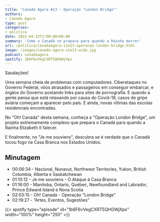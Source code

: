 ```yaml
---
title: 'Canadá Agora #13 - Operação "London Bridge"'
authors:
- Canada Agora
type: post
categories:
- politica
date: 2022-04-22T2:00:00+00:00
summary: 'Como o Canadá se prepara para quando a Rainha morrer'
url: /politica/canadaagora-s1e13-operacao-london-bridge.html
image: /images/canada-agora-s1e13-wide.jpg
podcast: canadaagora
spotify: 1b6F6vVegCXRT5QHGWjXps
---
```


Saudações!

Uma semana cheia de problemas com computadores. Ciberataques no Governo Federal, vôos atrasados e passageiros em conseguir embarcar, e órgãos do Governo postando links para sites de pornografia. E quando a gente pensa que está relaxando por causa do Covid-19, casos de gripe aviária começam a aparecer pelo país. E ainda, novas vítimas das escolas residenciais encontradas.

No "Oh! Canada" desta semana, conheça a "Operação London Bridge", um projeto extremamente complexo que prepara o Canadá para quando a Rainha Elizabeth II falecer.

E finalmente, no "Je me souviens", descubra se é verdade que o Canadá tocou fogo na Casa Branca nos Estados Unidos.

## Minutagem

- 00:06:34 - Nacional, Nunavut, Northwest Territories, Yukon, British Columbia, Alberta e Saskatchewan
- 01:10:12 - Je me souviens - O Ataque à Casa Branca
- 01:16:00 - Manitoba, Ontario, Québec, Newfoundland and Labrador, Prince Edward Island e Nova Scotia
- 02:03:15 - Oh! Canada - Operação "London Bridge"
- 02:19:27 - “Artes, Eventos, Sugestões”

{{< spotify type="episode" id="1b6F6vVegCXRT5QHGWjXps" width="100%" height="250" >}}

